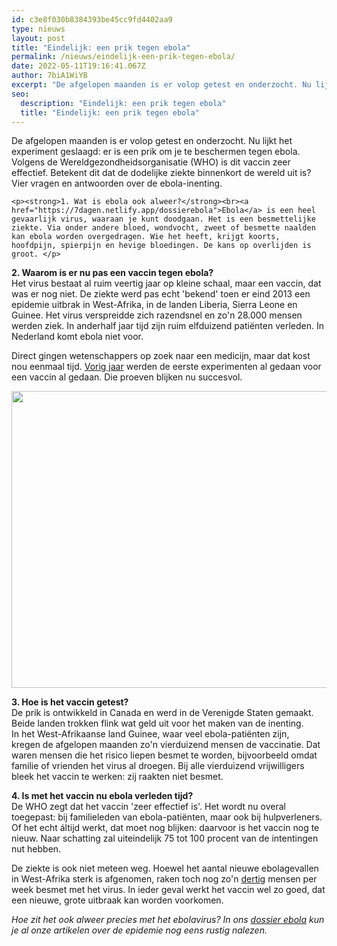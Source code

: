 ```yaml
---
id: c3e8f030b8384393be45cc9fd4402aa9
type: nieuws
layout: post
title: "Eindelijk: een prik tegen ebola"
permalink: /nieuws/eindelijk-een-prik-tegen-ebola/
date: 2022-05-11T19:16:41.067Z
author: 7biA1WiYB
excerpt: "De afgelopen maanden is er volop getest en onderzocht. Nu lijkt het experiment geslaagd: er is een prik om je te beschermen tegen ebola. Volgens de Wereldgezondheidsorganisatie (WHO) is dit vaccin zeer effectief. Betekent dit dat de dodelijke ziekte binnenkort de wereld uit is? Vier vragen en antwoorden over de ebola-inenting.  "
seo:
  description: "Eindelijk: een prik tegen ebola"
  title: "Eindelijk: een prik tegen ebola"
---
```

De afgelopen maanden is er volop getest en onderzocht. Nu lijkt het experiment geslaagd: er is een prik om je te beschermen tegen ebola. Volgens de Wereldgezondheidsorganisatie (WHO) is dit vaccin zeer effectief. Betekent dit dat de dodelijke ziekte binnenkort de wereld uit is? Vier vragen en antwoorden over de ebola-inenting.  

    <p><strong>1. Wat is ebola ook alweer?</strong><br><a href="https://7dagen.netlify.app/dossierebola">Ebola</a> is een heel gevaarlijk virus, waaraan je kunt doodgaan. Het is een besmettelijke ziekte. Via onder andere bloed, wondvocht, zweet of besmette naalden kan ebola worden overgedragen. Wie het heeft, krijgt koorts, hoofdpijn, spierpijn en hevige bloedingen. De kans op overlijden is groot. </p>
<p><strong>2. Waarom is er nu pas een vaccin tegen ebola?</strong><br>Het virus bestaat al ruim veertig jaar op kleine schaal, maar een vaccin, dat was er nog niet. De ziekte werd pas echt 'bekend' toen er eind 2013 een epidemie uitbrak in West-Afrika, in de landen Liberia, Sierra Leone en Guinee. Het virus verspreidde zich razendsnel en zo'n 28.000 mensen werden ziek. In anderhalf jaar tijd zijn ruim elfduizend patiënten verleden. In Nederland komt ebola niet voor.</p>
<p>Direct gingen wetenschappers op zoek naar een medicijn, maar dat kost nou eenmaal tijd. <a href="https://7dagen.netlify.app/nieuws/sprankje-hoop-bij-ebola">Vorig jaar</a> werden de eerste experimenten al gedaan voor een vaccin al gedaan. Die proeven blijken nu succesvol.</p>
<p><div class="media media-element-container media-default"><div id="file-5653" class="file file-image file-image-png">

        
  
  <div class="content">
    <img title="Beeld: ANP" height="475" width="1084" class="media-element file-default" src="https://7dagen.netlify.app/sites/default/files/Schermafbeelding%202015-08-01%20om%2011.20.04.png" alt="">  </div>

  
</div>
</div>
<p><strong>3. Hoe is het vaccin getest?</strong><br>De prik is ontwikkeld in Canada en werd in de Verenigde Staten gemaakt. Beide landen trokken flink wat geld uit voor het maken van de inenting. In het West-Afrikaanse land Guinee, waar veel ebola-patiënten zijn, kregen de afgelopen maanden zo'n vierduizend mensen de vaccinatie. Dat waren mensen die het risico liepen besmet te worden, bijvoorbeeld omdat familie of vrienden het virus al droegen. Bij alle vierduizend vrijwilligers bleek het vaccin te werken: zij raakten niet besmet.</p>
<p><strong>4. Is met het vaccin nu ebola verleden tijd?</strong><br>De WHO zegt dat het vaccin 'zeer effectief is'. Het wordt nu overal toegepast: bij familieleden van ebola-patiënten, maar ook bij hulpverleners. Of het echt áltijd werkt, dat moet nog blijken: daarvoor is het vaccin nog te nieuw. Naar schatting zal uiteindelijk 75 tot 100 procent van de intentingen nut hebben.</p>
<p>De ziekte is ook niet meteen weg. Hoewel het aantal nieuwe ebolagevallen in West-Afrika sterk is afgenomen, raken toch nog zo'n <a href="http://www.volkskrant.nl/buitenland/toch-nog-dertig-mensen-per-week-besmet-met-ebola~a4100082/">dertig</a> mensen per week besmet met het virus. In ieder geval werkt het vaccin wel zo goed, dat een nieuwe, grote uitbraak kan worden voorkomen. </p>
<p><em>Hoe zit het ook alweer precies met het ebolavirus? In ons <a href="https://7dagen.netlify.app/dossier-ebola">dossier ebola</a> kun je al onze artikelen over de epidemie nog eens rustig nalezen.</em></p>  
